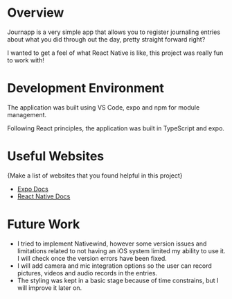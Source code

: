 # Overview

Journapp is a very simple app that allows you to register journaling entries about what you did through out the day, pretty straight forward right? 

I wanted to get a feel of what React Native is like, this project was really fun to work with! 

# Development Environment

The application was built using VS Code, expo and npm for module management. 

Following React principles, the application was built in TypeScript and expo. 

# Useful Websites

{Make a list of websites that you found helpful in this project}
* [Expo Docs](https://docs.expo.dev/)
* [React Native Docs](https://reactnative.dev/docs)

# Future Work

* I tried to implement Nativewind, however some version issues and limitations related to not having an iOS system limited my ability to use it. I will check once the version errors have been fixed.  
* I will add camera and mic integration options so the user can record pictures, videos and audio records in the entries.
* The styling was kept in a basic stage because of time constrains, but I will improve it later on.